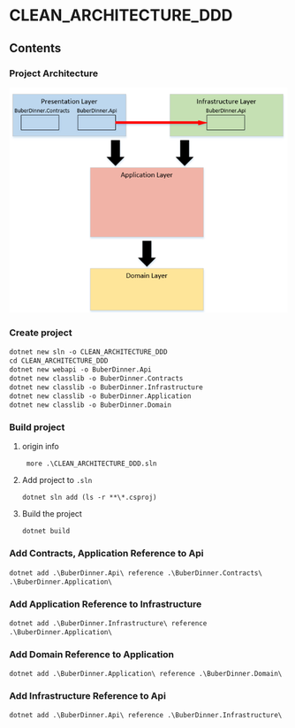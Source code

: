 # CLEAN_ARCHITECTURE_DDD

##  Contents 

### Project Architecture
<img src="images/architecture.PNG" />

### Create project
```dotnetcli
dotnet new sln -o CLEAN_ARCHITECTURE_DDD
cd CLEAN_ARCHITECTURE_DDD
dotnet new webapi -o BuberDinner.Api
dotnet new classlib -o BuberDinner.Contracts
dotnet new classlib -o BuberDinner.Infrastructure
dotnet new classlib -o BuberDinner.Application
dotnet new classlib -o BuberDinner.Domain
```
### Build project
  1.  origin info
      ```dotnetcli
       more .\CLEAN_ARCHITECTURE_DDD.sln
      ```
  2.  Add project to `.sln`
      ```dotnetcli
      dotnet sln add (ls -r **\*.csproj)
      ```
  3.  Build the project
      ```dotnetcli
      dotnet build
      ```
### Add Contracts, Application Reference to Api
```dotnetcli
dotnet add .\BuberDinner.Api\ reference .\BuberDinner.Contracts\ .\BuberDinner.Application\
```
### Add Application Reference to Infrastructure
```dotnetcli
dotnet add .\BuberDinner.Infrastructure\ reference .\BuberDinner.Application\
```
### Add Domain Reference to Application
```dotnetcli
dotnet add .\BuberDinner.Application\ reference .\BuberDinner.Domain\
```
### Add Infrastructure Reference to Api
```dotnetcli
dotnet add .\BuberDinner.Api\ reference .\BuberDinner.Infrastructure\
```

